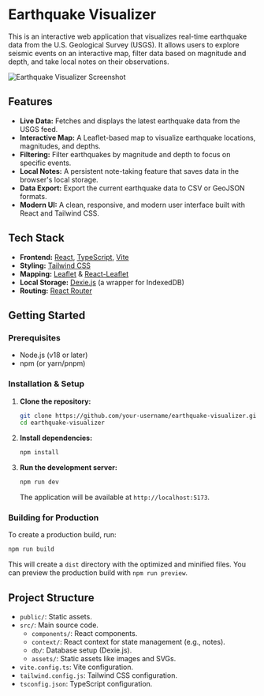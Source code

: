 # Earthquake Visualizer

This is an interactive web application that visualizes real-time earthquake data from the U.S. Geological Survey (USGS). It allows users to explore seismic events on an interactive map, filter data based on magnitude and depth, and take local notes on their observations.

![Earthquake Visualizer Screenshot](https://i.imgur.com/YOUR_SCREENSHOT_URL.png) <!-- It's recommended to add a screenshot of the application -->

## Features

- **Live Data:** Fetches and displays the latest earthquake data from the USGS feed.
- **Interactive Map:** A Leaflet-based map to visualize earthquake locations, magnitudes, and depths.
- **Filtering:** Filter earthquakes by magnitude and depth to focus on specific events.
- **Local Notes:** A persistent note-taking feature that saves data in the browser's local storage.
- **Data Export:** Export the current earthquake data to CSV or GeoJSON formats.
- **Modern UI:** A clean, responsive, and modern user interface built with React and Tailwind CSS.

## Tech Stack

- **Frontend:** [React](https://react.dev/), [TypeScript](https://www.typescriptlang.org/), [Vite](https://vitejs.dev/)
- **Styling:** [Tailwind CSS](https://tailwindcss.com/)
- **Mapping:** [Leaflet](https://leafletjs.com/) & [React-Leaflet](https://react-leaflet.js.org/)
- **Local Storage:** [Dexie.js](https://dexie.org/) (a wrapper for IndexedDB)
- **Routing:** [React Router](https://reactrouter.com/)

## Getting Started

### Prerequisites

- Node.js (v18 or later)
- npm (or yarn/pnpm)

### Installation & Setup

1.  **Clone the repository:**
    ```bash
    git clone https://github.com/your-username/earthquake-visualizer.git
    cd earthquake-visualizer
    ```

2.  **Install dependencies:**
    ```bash
    npm install
    ```

3.  **Run the development server:**
    ```bash
    npm run dev
    ```
    The application will be available at `http://localhost:5173`.

### Building for Production

To create a production build, run:

```bash
npm run build
```

This will create a `dist` directory with the optimized and minified files. You can preview the production build with `npm run preview`.

## Project Structure

- `public/`: Static assets.
- `src/`: Main source code.
  - `components/`: React components.
  - `context/`: React context for state management (e.g., notes).
  - `db/`: Database setup (Dexie.js).
  - `assets/`: Static assets like images and SVGs.
- `vite.config.ts`: Vite configuration.
- `tailwind.config.js`: Tailwind CSS configuration.
- `tsconfig.json`: TypeScript configuration.